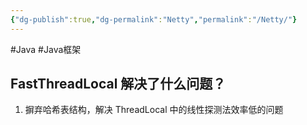 ```yaml
---
{"dg-publish":true,"dg-permalink":"Netty","permalink":"/Netty/"}
---
```



#Java #Java框架 

## FastThreadLocal 解决了什么问题？

1. 摒弃哈希表结构，解决 ThreadLocal 中的线性探测法效率低的问题